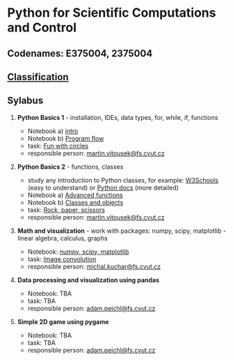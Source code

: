 # Python for Scientific Computations and Control 
## Codenames: E375004, 2375004

## [Classification](courses/classification.md)

## Sylabus

1. **Python Basics 1** - installation, IDEs, data types, for, while, if, functions

   - Notebook a) [intro](courses/intro.md)
   - Notebook b) [Program flow](courses/E375004/python_basics_1/basics_01.ipynb)
   - task: [Fun with circles](tasks/circles)
   - responsible person: martin.vitousek@fs.cvut.cz
   
2. **Python Basics 2** - functions, classes

   - study any introduction to Python classes, for example: [W3Schools](https://www.w3schools.com/python/python_classes.asp) (easy to understand) or [Python docs](https://docs.python.org/3/tutorial/classes.html) (more detailed)
   - Notebook a) [Advanced functions](courses/E375004/python_basics_2/basics_02a.ipynb)
   - Notebook b) [Classes and objects](courses/E375004/python_basics_2/basics_02b.ipynb)
   - task: [Rock, paper, scissors](tasks/rock_paper_scissors)
   - responsible person: martin.vitousek@fs.cvut.cz

3. **Math and visualization** - work with packages: numpy, scipy, matplotlib - linear algebra, calculus, graphs 

   - Notebook: [numpy, scipy, matplotlib](courses/E375004/numpy_matplotlib/numpy_matplotlib.ipynb)
   - task: [Image convolution](tasks/EN_numpy_convolution_filter.ipynb)
   - responsible person: michal.kuchar@fs.cvut.cz

4. **Data processing and visualization using pandas**

   - Notebook: TBA
   - task: TBA
   - responsible person: adam.peichl@fs.cvut.cz

5. **Simple 2D game using pygame**

   - Notebook: TBA
   - task: TBA
   - responsible person: adam.peichl@fs.cvut.cz
   
